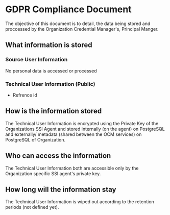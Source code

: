 # GDPR Compliance Document
The objective of this document is to detail, the data being stored and proccessed by the Organization Credential Manager's, Principal Manger.

## What information is stored
### Source User Information
No personal data is accessed or processed

### Technical User Information (Public)
- Refrence id

## How is the information stored
The Technical User Information is encrypted using the Private Key of the Organizations SSI Agent and stored internally (on the agent) on PostgreSQL and externally/ metadata (shared between the OCM services) on PostgreSQL of Organization.

## Who can access the information
The Technical User Information both are accessible only by the Organization specific SSI agent's private key.

## How long will the information stay 
The Technical User Information is wiped out according to the retention periods (not defined yet).
